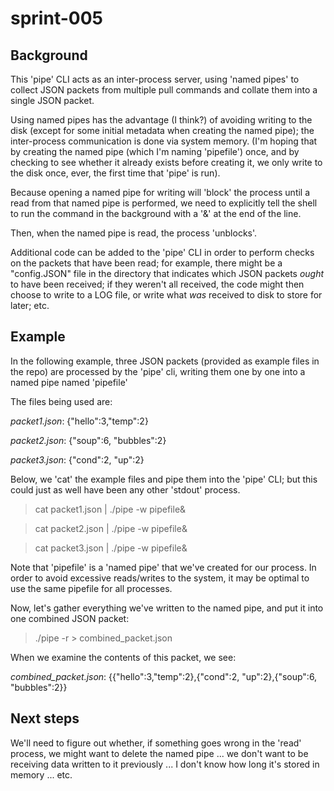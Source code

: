 # sprint-005

## Background

This 'pipe' CLI acts as an inter-process server, using 'named pipes' to collect JSON packets from multiple pull commands and collate them into a single JSON packet. 

Using named pipes has the advantage (I think?) of avoiding writing to the disk (except for some initial metadata when creating the named pipe); the inter-process communication is done via system memory. (I'm hoping that by creating the named pipe (which I'm naming 'pipefile') once, and by checking to see whether it already exists before creating it, we only write to the disk once, ever, the first time that 'pipe' is run).  

Because opening a named pipe for writing will 'block' the process until a read from that named pipe is performed, we need to explicitly tell the shell to run the command in the background with a '&' at the end of the line.

Then, when the named pipe is read, the process 'unblocks'.

Additional code can be added to the 'pipe' CLI in order to perform checks on the packets that have been read; for example, there might be a "config.JSON" file in the directory that indicates which JSON packets *ought* to have been received; if they weren't all received, the code might then choose to write to a LOG file, or write what *was* received to disk to store for later; etc.

## Example

In the following example, three JSON packets (provided as example files in the repo) are processed by the 'pipe' cli, writing them one by one into a named pipe named 'pipefile'

The files being used are:

*packet1.json*:  {"hello":3,"temp":2}

*packet2.json*:  {"soup":6, "bubbles":2}

*packet3.json*:  {"cond":2, "up":2}

Below, we 'cat' the example files and pipe them into the 'pipe' CLI; but this could just as well have been any other 'stdout' process.

> cat packet1.json | ./pipe -w pipefile&

> cat packet2.json | ./pipe -w pipefile&

> cat packet3.json | ./pipe -w pipefile&

Note that 'pipefile' is a 'named pipe' that we've created for our process.  In order to avoid excessive reads/writes to the system, it may be optimal to use the same pipefile for all processes.


Now, let's gather everything we've written to the named pipe, and put it into one combined JSON packet:

> ./pipe -r > combined_packet.json

When we examine the contents of this packet, we see:

*combined_packet.json*: {{"hello":3,"temp":2},{"cond":2, "up":2},{"soup":6, "bubbles":2}}

## Next steps

We'll need to figure out whether, if something goes wrong in the 'read' process, we might want to delete the named pipe ... we don't want to be receiving data written to it previously ... I don't know how long it's stored in memory ... etc.